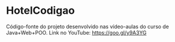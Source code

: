 # HotelCodigao
Código-fonte do projeto desenvolvido nas vídeo-aulas do curso de Java+Web+POO. Link no YouTube: https://goo.gl/y9A3YG
